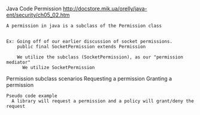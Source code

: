 Java Code
  Permission
    http://docstore.mik.ua/orelly/java-ent/security/ch05_02.htm
    
    A permission in java is a subclass of the Permission class


    Ex: Going off of our earlier discussion of socket permissions.
        public final SocketPermission extends Permission

        We utilize the subclass (SocketPermission), as our "permission mediator"
          We utilize SocketPermission

  Permission subclass scenarios
    Requesting a permission
    Granting a permission

    Pseudo code example
      A library will request a permission and a policy will grant/deny the request


